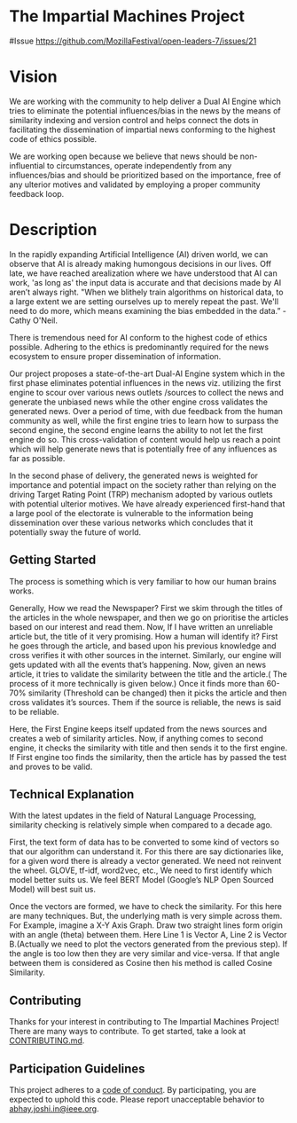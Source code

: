 # The Impartial Machines Project

#Issue
https://github.com/MozillaFestival/open-leaders-7/issues/21

# Vision
We are working with the community to help deliver a Dual AI Engine which tries to eliminate the potential influences/bias in the news by the means of similarity indexing and version control and helps connect the dots in facilitating the dissemination of impartial news conforming to the highest code of ethics possible.

We are working open because we believe that news should be non-influential to circumstances, operate independently from any influences/bias and should be prioritized based on the importance, free of any ulterior motives and validated by employing a proper community feedback loop. 

# Description
In the rapidly expanding Artificial Intelligence (AI) driven world, we can observe that AI is already making humongous decisions in our lives. Off late, we have reached arealization where we have understood that AI can work, &#39;as long as&#39; the input data is accurate and that decisions made by AI aren’t always right. &quot;When we blithely train algorithms on historical data, to a large extent we are setting ourselves up to merely repeat the past. We&#39;ll need to do more, which means examining the bias embedded in the data.” - Cathy O&#39;Neil.

There is tremendous need for AI conform to the highest code of ethics possible. Adhering to the ethics is predominantly required for the news ecosystem to ensure proper dissemination of information.

Our project proposes a state-of-the-art Dual-AI Engine system which in the first phase eliminates potential influences in the news viz. utilizing the first engine to scour over various news outlets /sources to collect the news and generate the unbiased news while the other engine cross validates the generated news. Over a period of time, with due feedback from the human community as well, while the first engine tries to learn how to surpass the second engine, the second engine learns the ability to not let the first engine do so. This cross-validation of content would help us reach a point which will help generate news that is potentially free of any influences as far as possible. 

In the second phase of delivery, the generated news is weighted for importance and potential impact on the society rather than relying on the driving Target Rating Point (TRP) mechanism adopted by various outlets with potential ulterior motives. We have
already experienced first-hand that a large pool of the electorate is vulnerable to the information being dissemination over these various networks which concludes that it potentially sway the future of world.

## Getting Started

The process is something which is very familiar to how our human brains works. 

Generally, How we read the Newspaper? First we skim through the titles of the articles in the whole newspaper, and then we go on prioritise the articles based on our interest and read them. Now, If I have written an unreliable article but, the title of it very promising. How a human will identify it? First he goes through the article, and based upon his previous knowledge and cross verifies it with other sources in the internet. Similarly, our engine will gets updated with all the events that’s happening. Now, given an news article, it tries to validate the similarity between the title and the article.( The process of it more technically is given below.) Once it finds more than 60-70% similarity (Threshold can be changed) then it picks the article and then cross validates it’s sources. Them if the source is reliable, the news is said to be reliable.

Here, the First Engine keeps itself updated from the news sources and creates a web of similarity articles. Now, if anything comes to second engine, it checks the similarity with title and then sends it to the first engine. If First engine too finds the similarity, then the article has by passed the test and proves to be valid. 

## Technical Explanation

With the latest updates in the field of Natural Language Processing, similarity checking is relatively simple when compared to a decade ago. 

First, the text form of data has to be converted to some kind of vectors so that our algorithm can understand it. 
For this there are say dictionaries like, for a given word there is already a vector generated. We need not reinvent the wheel. GLOVE, tf-idf, word2vec, etc., We need to first identify which model better suits us. We feel BERT Model (Google’s NLP Open Sourced Model) will best suit us. 

Once the vectors are formed, we have to check the similarity. For this here are many techniques. But, the underlying math is very simple across them. For Example, imagine a X-Y Axis Graph. Draw two straight lines form origin with an angle (theta) between them. Here Line 1 is Vector A, Line 2 is Vector B.(Actually we need to plot the vectors generated from the previous step). If the angle is too low then they are very similar and vice-versa. If that angle between them is considered as Cosine then his method is called Cosine Similarity.

## Contributing

Thanks for your interest in contributing to The Impartial Machines Project! There are many ways to contribute. To get started, take a look at [CONTRIBUTING.md](CONTRIBUTING.md).

## Participation Guidelines

This project adheres to a [code of conduct](CODE_OF_CONDUCT.md). By participating, you are expected to uphold this code. Please report unacceptable behavior to abhay.joshi.in@ieee.org.

